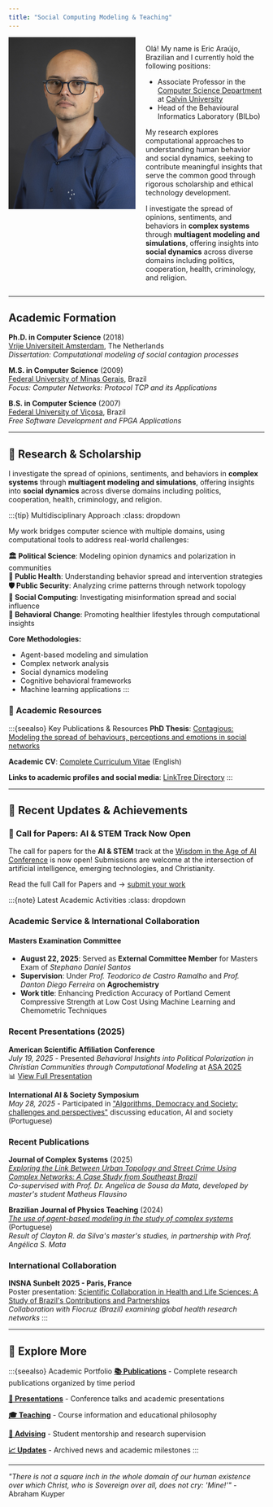```yaml
---
title: "Social Computing Modeling & Teaching"
---
```


<div style="display: grid; grid-template-columns: 250px 1fr; gap: 20px; align-items: start;">
  <div style="float:left;">
  <img src="files/headshot.jpg" alt="Portrait from September 2024" width="250" style="width: 100%; height: auto;">
  </div>
  <div>
    <p>Olá! My name is Eric Araújo, Brazilian and I currently hold the following positions:</p>
    <ul>
      <li>Associate Professor in the <a href="https://calvin.edu/academics/school-stem/computer-science">Computer Science Department</a> at <a href="https://calvin.edu/">Calvin University</a></li>
      <li>Head of the Behavioural Informatics Laboratory (BILbo)</li>
    </ul>
    <p>My research explores computational approaches to understanding human behavior and social dynamics, seeking to contribute meaningful insights that serve the common good through rigorous scholarship and ethical technology development.</p>
    <p>I investigate the spread of opinions, sentiments, and behaviors in <b>complex systems</b> through <b>multiagent modeling and simulations</b>, offering insights into <b>social dynamics</b> across diverse domains including politics, cooperation, health, criminology, and religion.
    </p>
  </div>
</div>

---

## Academic Formation
**Ph.D. in Computer Science** (2018)  
[Vrije Universiteit Amsterdam](https://vu.nl/nl), The Netherlands  
*Dissertation: Computational modeling of social contagion processes*

**M.S. in Computer Science** (2009)  
[Federal University of Minas Gerais](https://ufmg.br/), Brazil  
*Focus: Computer Networks: Protocol TCP and its Applications*

**B.S. in Computer Science** (2007)  
[Federal University of Viçosa](https://www.ufv.br/), Brazil  
*Free Software Development and FPGA Applications*

---

## 🔬 Research & Scholarship

I investigate the spread of opinions, sentiments, and behaviors in **complex systems** through **multiagent modeling and simulations**, offering insights into **social dynamics** across diverse domains including politics, cooperation, health, criminology, and religion.

:::{tip} Multidisciplinary Approach
:class: dropdown

My work bridges computer science with multiple domains, using computational tools to address real-world challenges:

**🏛️ Political Science**: Modeling opinion dynamics and polarization in communities  
**🏥 Public Health**: Understanding behavior spread and intervention strategies  
**🛡️ Public Security**: Analyzing crime patterns through network topology  
**📱 Social Computing**: Investigating misinformation spread and social influence  
**🌱 Behavioral Change**: Promoting healthier lifestyles through computational insights

**Core Methodologies:**

- Agent-based modeling and simulation
- Complex network analysis
- Social dynamics modeling
- Cognitive behavioral frameworks
- Machine learning applications
:::

### 📖 Academic Resources

:::{seealso} Key Publications & Resources
**PhD Thesis**: [Contagious: Modeling the spread of behaviours, perceptions and emotions in social networks](./files/Contagious_Eric_Araujo.pdf)

**Academic CV**: [Complete Curriculum Vitae](cv/Eric_Araujo_CV.pdf) (English)

**Links to academic profiles and social media**: [LinkTree Directory](https://linktr.ee/earaujo)
:::

---



## 📰 Recent Updates & Achievements

### 🚀 Call for Papers: AI & STEM Track Now Open

The call for papers for the **AI & STEM** track at the <a href="https://calvin.edu/faith-and-technology" target="_blank">Wisdom in the Age of AI Conference</a> is now open! Submissions are welcome at the intersection of artificial intelligence, emerging technologies, and Christianity.

Read the full Call for Papers and &rarr; [submit your work](faithandai/cfp-ai-stem.md)

:::{note} Latest Academic Activities
:class: dropdown

### Academic Service & International Collaboration

#### Masters Examination Committee

- **August 22, 2025**: Served as **External Committee Member** for Masters Exam of *Stephano Daniel Santos*
- **Supervision**: Under *Prof. Teodorico de Castro Ramalho* and *Prof. Danton Diego Ferreira* on **Agrochemistry**
- **Work title**: Enhancing Prediction Accuracy of Portland Cement Compressive Strength at Low Cost Using Machine Learning and Chemometric Techniques

### Recent Presentations (2025)

**American Scientific Affiliation Conference**  
*July 19, 2025* - Presented *Behavioral Insights into Political Polarization in Christian Communities through Computational Modeling* at [ASA 2025](https://network.asa3.org/mpage/ASA2025)  
📊 [View Full Presentation](https://ericaraujo.com/presentations/2025/ASA/presentation.html)

**International AI & Society Symposium**  
*May 28, 2025* - Participated in ["Algorithms, Democracy and Society: challenges and perspectives"](https://algoritmosesociedade.inf.ufg.br/#inicio) discussing education, AI and society (Portuguese)

### Recent Publications

**Journal of Complex Systems** (2025)  
[*Exploring the Link Between Urban Topology and Street Crime Using Complex Networks: A Case Study from Southeast Brazil*](https://doi.org/10.1093/comnet/cnaf016)  
*Co-supervised with Prof. Dr. Angelica de Sousa da Mata, developed by master's student Matheus Flausino*

**Brazilian Journal of Physics Teaching** (2024)  
[*The use of agent-based modeling in the study of complex systems*](https://doi.org/10.1590/1806-9126-RBEF-2024-0464) (Portuguese)  
*Result of Clayton R. da Silva's master's studies, in partnership with Prof. Angélica S. Mata*

### International Collaboration

**INSNA Sunbelt 2025 - Paris, France**  
Poster presentation: [Scientific Collaboration in Health and Life Sciences: A Study of Brazil's Contributions and Partnerships](https://www.conftool.pro/sunbelt2025/index.php?page=browseSessions&form_session=196#paperID891)  
*Collaboration with Fiocruz (Brazil) examining global health research networks*
:::

---

## 🔗 Explore More

:::{seealso} Academic Portfolio
**[📚 Publications](publications.md)** - Complete research publications organized by time period

**[🎤 Presentations](presentations.md)** - Conference talks and academic presentations  

**[🎓 Teaching](teaching.md)** - Course information and educational philosophy

**[👥 Advising](advising.md)** - Student mentorship and research supervision

**[📈 Updates](updates.md)** - Archived news and academic milestones
:::

---

*"There is not a square inch in the whole domain of our human existence over which Christ, who is Sovereign over all, does not cry: 'Mine!'"* - Abraham Kuyper
